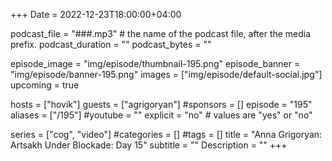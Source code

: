 +++
Date = 2022-12-23T18:00:00+04:00

podcast_file = "###.mp3" # the name of the podcast file, after the media prefix.
podcast_duration = ""
podcast_bytes = ""

episode_image = "img/episode/thumbnail-195.png"
episode_banner = "img/episode/banner-195.png"
images = ["img/episode/default-social.jpg"]
upcoming = true

hosts = ["hovik"]
guests = ["agrigoryan"]
#sponsors = []
episode = "195"
aliases = ["/195"]
#youtube = ""
explicit = "no" # values are "yes" or "no"

series = ["cog", "video"]
#categories = []
#tags = []
title = "Anna Grigoryan: Artsakh Under Blockade: Day 15"
subtitle = ""
Description = ""
+++

